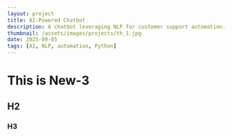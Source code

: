 ```yaml
---
layout: project
title: AI-Powered Chatbot
description: A chatbot leveraging NLP for customer support automation.
thumbnail: /assets/images/projects/th_1.jpg
date: 2025-09-05
tags: [AI, NLP, automation, Python]
---
```

# This is New-3

## H2 

### H3

